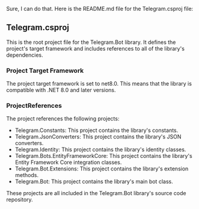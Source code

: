 Sure, I can do that. Here is the README.md file for the Telegram.csproj file:

## Telegram.csproj

This is the root project file for the Telegram.Bot library. It defines the project's target framework and includes references to all of the library's dependencies.

### Project Target Framework

The project target framework is set to net8.0. This means that the library is compatible with .NET 8.0 and later versions.

### ProjectReferences

The project references the following projects:

* Telegram.Constants: This project contains the library's constants.
* Telegram.JsonConverters: This project contains the library's JSON converters.
* Telegram.Identity: This project contains the library's identity classes.
* Telegram.Bots.EntityFrameworkCore: This project contains the library's Entity Framework Core integration classes.
* Telegram.Bot.Extensions: This project contains the library's extension methods.
* Telegram.Bot: This project contains the library's main bot class.

These projects are all included in the Telegram.Bot library's source code repository.